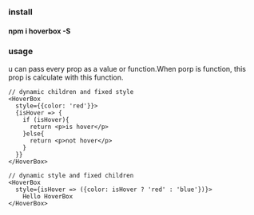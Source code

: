 ### install
#### npm i hoverbox -S

### usage
u can pass every prop as a value or function.When porp is function, this prop is calculate with this function.
```
// dynamic children and fixed style
<HoverBox
  style={{color: 'red'}}>
  {isHover => {
    if (isHover){
      return <p>is hover</p>
    }else{
      return <p>not hover</p>
    }
  }}
</HoverBox>

// dynamic style and fixed children
<HoverBox
  style={isHover => ({color: isHover ? 'red' : 'blue'})}>
    Hello HoverBox
</HoverBox>
```